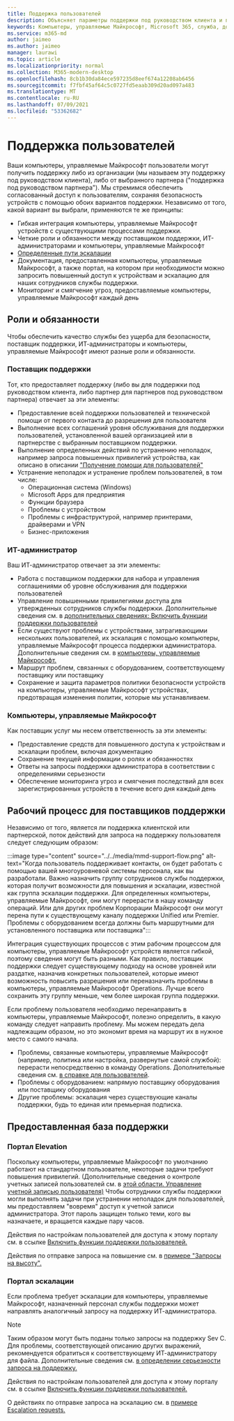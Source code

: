 ```yaml
---
title: Поддержка пользователей
description: Объясняет параметры поддержки под руководством клиента и партнеров.
keywords: Компьютеры, управляемые Майкрософт, Microsoft 365, служба, документация
ms.service: m365-md
author: jaimeo
ms.author: jaimeo
manager: laurawi
ms.topic: article
ms.localizationpriority: normal
ms.collection: M365-modern-desktop
ms.openlocfilehash: 8cb1b30da84ece597235d8eef674a12208ab6456
ms.sourcegitcommit: f7fbf45af64c5c0727fd5eaab309d20ad097a483
ms.translationtype: MT
ms.contentlocale: ru-RU
ms.lasthandoff: 07/09/2021
ms.locfileid: "53362682"
---
```

# <a name="user-support"></a>Поддержка пользователей

Ваши компьютеры, управляемые Майкрософт пользователи могут получить поддержку либо из организации (мы называем эту поддержку под руководством клиента), либо от выбранного партнера ("поддержка под руководством партнера"). Мы стремимся обеспечить согласованный доступ к пользователям, сохраняя безопасность устройств с помощью обоих вариантов поддержки. Независимо от того, какой вариант вы выбрали, применяются те же принципы: 

- Гибкая интеграция компьютеры, управляемые Майкрософт устройств с существующими процессами поддержки. 
- Четкие роли и обязанности между поставщиком поддержки, ИТ-администраторами и компьютеры, управляемые Майкрософт 
- [Определенные пути эскалации](#workflow-for-support-providers)
- Документация, предоставленная компьютеры, управляемые Майкрософт, а также портал, на котором при необходимости можно запросить повышенный доступ к устройствам и эскалацию для наших сотрудников службы поддержки.
- Мониторинг и смягчение угроз, предоставляемые компьютеры, управляемые Майкрософт каждый день

## <a name="roles-and-responsibilities"></a>Роли и обязанности

Чтобы обеспечить качество службы без ущерба для безопасности, поставщик поддержки, ИТ-администраторы и компьютеры, управляемые Майкрософт имеют разные роли и обязанности.

### <a name="support-provider"></a>Поставщик поддержки

Тот, кто предоставляет поддержку (либо вы для поддержки под руководством клиента, либо партнер для партнеров под руководством партнера) отвечает за эти элементы:

- Предоставление всей поддержки пользователей и технической помощи от первого контакта до разрешения для пользователя
- Выполнение всех соглашений уровня обслуживания для поддержки пользователей, установленной вашей организацией или в партнерстве с выбранным поставщиком поддержки.
- Выполнение определенных действий по устранению неполадок, например запроса повышенных привилегий устройства, как описано в описании ["Получение помощи для пользователей"](../working-with-managed-desktop/end-user-support.md)
- Устранение неполадок и устранение проблем пользователей, в том числе:
    - Операционная система (Windows)
    - Microsoft Apps для предприятия
    - Функции браузера
    - Проблемы с устройством
    - Проблемы с инфраструктурой, например принтерами, драйверами и VPN
    - Бизнес-приложения

### <a name="it-admin"></a>ИТ-администратор

Ваш ИТ-администратор отвечает за эти элементы:

- Работа с поставщиком поддержки для набора и управления соглашениями об уровне обслуживания для поддержки пользователей
- Управление повышенными привилегиями доступа для утвержденных сотрудников службы поддержки. Дополнительные сведения см. в [дополнительных сведениях: Включить функции поддержки пользователей](../get-started/enable-support.md)
- Если существуют проблемы с устройствами, затрагивающими нескольких пользователей, их эскалация с помощью компьютеры, управляемые Майкрософт процесса поддержки администратора. Дополнительные сведения см. в [компьютеры, управляемые Майкрософт.](../working-with-managed-desktop/admin-support.md)
- Маршрут проблем, связанных с оборудованием, соответствующему поставщику или поставщику
- Сохранение и защита параметров политики безопасности устройств на компьютеры, управляемые Майкрософт устройствах, предотвращая изменения политик, которые мы устанавливаем.

### <a name="microsoft-managed-desktop"></a>Компьютеры, управляемые Майкрософт

Как поставщик услуг мы несем ответственность за эти элементы:

- Предоставление средств для повышенного доступа к устройствам и эскалации проблем, включая документацию
- Сохранение текущей информации о ролях и обязанностях
- Ответы на запросы поддержки администратора в соответствии с определениями серьезности
- Обеспечение мониторинга угроз и смягчения последствий для всех зарегистрированных устройств в течение всего дня каждый день

## <a name="workflow-for-support-providers"></a>Рабочий процесс для поставщиков поддержки

Независимо от того, является ли поддержка клиентской или партнерской, поток действий для запроса на поддержку пользователя следует следующим образом:

:::image type="content" source="../../media/mmd-support-flow.png" alt-text="Когда пользователь поддерживает контакты, он будет работать с помощью вашей многоуровневой системы персонала, как вы разработали. Важно назначить группу сотрудников службы поддержки, которая получит возможности для повышения и эскалации, известной как группа эскалации поддержки. Для определенных компьютеры, управляемые Майкрософт, они могут перерасти в нашу команду операций. Или для других проблем Корпорации Майкрософт они могут перена пути к существующему каналу поддержки Unified или Premier. Проблемы с оборудованием всегда должны быть маршрутными для установленного поставщика или поставщика":::

Интеграция существующих процессов с этим рабочим процессом для компьютеры, управляемые Майкрософт устройств является гибкой, поэтому сведения могут быть разными. Как правило, поставщик поддержки следует существующему подходу на основе уровней или раздатке, назначив конкретных пользователей, которые имеют возможность повысить разрешения или переназначить проблемы в компьютеры, управляемые Майкрософт Operations. Лучше всего сохранить эту группу меньше, чем более широкая группа поддержки.

Если проблему пользователя необходимо перенаправить в компьютеры, управляемые Майкрософт, полезно определить, в какую команду следует направить проблему. Мы можем передать дела надлежащим образом, но это экономит время на маршрут их в нужное место с самого начала.

- Проблемы, связанные компьютеры, управляемые Майкрософт (например, политика или настройка, развернутые самой службой): перерасти непосредственно в команду Operations. Дополнительные сведения см. [в справке для пользователей](../working-with-managed-desktop/end-user-support.md).
- Проблемы с оборудованием: напрямую поставщику оборудования или поставщику оборудования
- Другие проблемы: эскалация через существующие каналы поддержки, будь то единая или премьерная подписка.

## <a name="provided-support-framework"></a>Предоставленная база поддержки


### <a name="elevation-portal"></a>Портал Elevation 

Поскольку компьютеры, управляемые Майкрософт по умолчанию работают на стандартном пользователе, некоторые задачи требуют повышения привилегий. (Дополнительные сведения о контроле учетных записей пользователей см. в [этой области. Управление учетной записью пользователя)](/windows/security/identity-protection/user-account-control/user-account-control-overview) Чтобы сотрудники службы поддержки [](../working-with-managed-desktop/end-user-support.md#elevation-requests) могли выполнять задачи при устранении неполадок для пользователей, мы предоставляем "вовремя" доступ к учетной записи администратора. Этот пароль защищен только теми, кого вы назначаете, и вращается каждые пару часов.  

Действия по настройкам пользователей для доступа к этому порталу см. в ссылке [Включить функции поддержки пользователей.](../get-started/enable-support.md)

Действия по отправке запроса на повышение см. в [примере "Запросы на высоту".](../working-with-managed-desktop/end-user-support.md#elevation-requests)

### <a name="escalation-portal"></a>Портал эскалации 

Если проблема требует эскалации для компьютеры, управляемые Майкрософт, назначенный персонал службы поддержки может направлять аналогичный запросу на поддержку ИТ-администратора.  

> [!NOTE]
> Таким образом могут быть поданы только запросы на поддержку Sev C. Для проблемы, соответствующей описанию других выражений, рекомендуется обратиться к соответствующему ИТ-администратору для файла. Дополнительные сведения см. [в определении серьезности запроса на поддержку.](../working-with-managed-desktop/admin-support.md#support-request-severity-definitions)

Действия по настройкам пользователей для доступа к этому порталу см. в ссылке [Включить функции поддержки пользователей.](../get-started/enable-support.md)

О действиях по отправке запроса на эскалацию см. в [примере Escalation requests.](../working-with-managed-desktop/end-user-support.md#escalation-requests)
